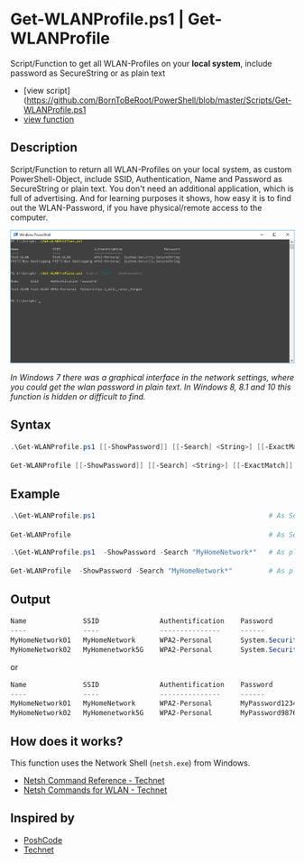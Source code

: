 # Get-WLANProfile.ps1 | Get-WLANProfile
Script/Function to get all WLAN-Profiles on your **local system**, include password as SecureString or as plain text

* [view script](https://github.com/BornToBeRoot/PowerShell/blob/master/Scripts/Get-WLANProfile.ps1
* [view function](https://github.com/BornToBeRoot/PowerShell/blob/master/Module/LazyAdmin/Get-WLANProfile.ps1)

## Description

Script/Function to return all WLAN-Profiles on your local system, as custom PowerShell-Object, include SSID, Authentication, Name and Password as SecureString or plain text. You don't need an additional application, which is full of advertising. And for learning purposes it shows, how easy it is to find out the WLAN-Password, if you have physical/remote access to the computer.

![Screenshot](Get-WLANProfile.png?raw=true)

_In Windows 7 there was a graphical interface in the network settings, where you could get the wlan password in plain text. In Windows 8, 8.1 and 10 this function is hidden or difficult to find._

## Syntax

```powershell
.\Get-WLANProfile.ps1 [[-ShowPassword]] [[-Search] <String>] [[-ExactMatch]] [<CommonParameters>] 

Get-WLANProfile [[-ShowPassword]] [[-Search] <String>] [[-ExactMatch]] [<CommonParameters>]
```

## Example

```powershell
.\Get-WLANProfile.ps1											# As SecureString

Get-WLANProfile													# As SecureString
```

```powershell
.\Get-WLANProfile.ps1  -ShowPassword -Search "MyHomeNetwork*"   # As plain text

Get-WLANProfile  -ShowPassword -Search "MyHomeNetwork*"			# As plain text
```

## Output

```powershell
Name              SSID               Authentification    Password
----              ----               ---------------     ------
MyHomeNetwork01   MyHomeNetwork      WPA2-Personal       System.Security.SecureString
MyHomeNetwork02   MyHomenetwork5G    WPA2-Personal       System.Security.SecureString
```

or

```powershell
Name              SSID               Authentification    Password
----              ----               ---------------     ------
MyHomeNetwork01   MyHomeNetwork      WPA2-Personal       MyPassword123456789
MyHomeNetwork02   MyHomenetwork5G    WPA2-Personal       MyPassword987654321
```

## How does it works?

This function uses the Network Shell (`netsh.exe`) from Windows.

* [Netsh Command Reference - Technet](https://technet.microsoft.com/en-us/library/cc754516(v=ws.10).aspx)
* [Netsh Commands for WLAN - Technet](https://technet.microsoft.com/en-US/library/cc755301(v=ws.10).aspx)

## Inspired by

* [PoshCode](http://poshcode.org/4520)
* [Technet](https://blogs.technet.microsoft.com/heyscriptingguy/2015/11/23/get-wireless-network-ssid-and-password-with-powershell/)
